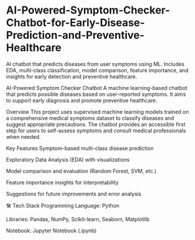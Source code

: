 # AI-Powered-Symptom-Checker-Chatbot-for-Early-Disease-Prediction-and-Preventive-Healthcare
AI chatbot that predicts diseases from user symptoms using ML. Includes EDA, multi-class classification, model comparison, feature importance, and insights for early detection and preventive healthcare.

AI-Powered Symptom Checker Chatbot
A machine learning-based chatbot that predicts possible diseases based on user-reported symptoms. It aims to support early diagnosis and promote preventive healthcare.

 Overview
This project uses supervised machine learning models trained on a comprehensive medical symptoms dataset to classify diseases and suggest appropriate precautions.
The chatbot provides an accessible first step for users to self-assess symptoms and consult medical professionals when needed.

 Key Features
Symptom-based multi-class disease prediction

Exploratory Data Analysis (EDA) with visualizations

Model comparison and evaluation (Random Forest, SVM, etc.)

Feature importance insights for interpretability

Suggestions for future improvements and error analysis

🛠️ Tech Stack
Programming Language: Python

Libraries: Pandas, NumPy, Scikit-learn, Seaborn, Matplotlib

Notebook: Jupyter Notebook (.ipynb)

